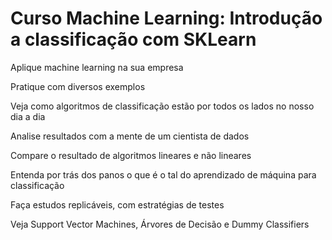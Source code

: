 # Curso Machine Learning: Introdução a classificação com SKLearn
Aplique machine learning na sua empresa

Pratique com diversos exemplos

Veja como algoritmos de classificação estão por todos os lados no nosso dia a dia

Analise resultados com a mente de um cientista de dados

Compare o resultado de algoritmos lineares e não lineares

Entenda por trás dos panos o que é o tal do aprendizado de máquina para classificação

Faça estudos replicáveis, com estratégias de testes

Veja Support Vector Machines, Árvores de Decisão e Dummy Classifiers
